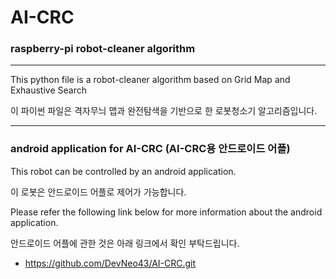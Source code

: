 # AI-CRC
### raspberry-pi robot-cleaner algorithm
--------------------------------------
This python file is a robot-cleaner algorithm based on Grid Map and Exhaustive Search

이 파이썬 파일은 격자무늬 맵과 완전탐색을 기반으로 한 로봇청소기 알고리즘입니다.

--------------------------------------
### android application for AI-CRC (AI-CRC용 안드로이드 어플)

This robot can be controlled by an android application.

이 로봇은 안드로이드 어플로 제어가 가능합니다.

Please refer the following link below for more information about the android application.

안드로이드 어플에 관한 것은 아래 링크에서 확인 부탁드립니다.
 - https://github.com/DevNeo43/AI-CRC.git
